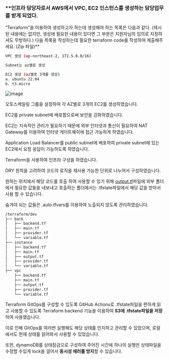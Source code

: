 ### **인프라 담당자로서 AWS에서 VPC, EC2 인스턴스를 생성하는 담당업무를 받게 되었다.
“Terraform”을 이용하여 생성하고자 하는데 생성해야 하는 목록은 다음과 같다. (제시된 내용에는 없지만, 생성에 필요한 내용이 있다면 그 부분은 지원자님의 임의로 지정하셔도 무방하다.)
다음 목록을 작성하는데 필요한 terraform code를 작성하여 제출해주세요. (Zip 파일)**

```bash
VPC 생성 (ap-northeast-2, 172.5.0.0/16)

Subnet는 az별로 생성

EC2 생성 (az별로 3개를 생성)
a. ubuntu 22.04
b. t3.micro
```

![image](https://github.com/hansungmoon/illuminarean-terraform/assets/98951034/bb5a91fc-3d84-4bea-9a31-d4438b973d42)


오토스케일링 그룹을 설정하여 각 AZ별로 3개의 EC2를 생성하였습니다.

EC2를 private subnet에 배포함으로써 보안을 강화하였습니다.

EC2는 지속적인 관리가 필요하기 때문에 외부 인터넷과 통신이 필요하여 NAT Gateway를 이용하여 인터넷 게이트웨이에 접근 가능하게 하였습니다.

Application Load Balancer를 public subnet에 배포하여 private subnet에 있는 EC2에서 요청 응답이 가능하도록 하였습니다.

Terraform을 사용하여 인프라 구성을 하였습니다.

DRY 원칙을 고려하여 코드의 로직을 재사용 가능한 단위로 나누어서 구성하였습니다.

원하는 위치에서 해당 코드를 호출 하여 사용할 수 있기 위해 [output.tf](http://output.tf)파일에 외부 폴더에서 필요한 값들을 내보내고 호출하는 폴더에서는 .tfstate파일에서 해당 값을 받아서 사용 할 수 있습니다.

숨겨야 되는 값들은 .auto.tfvars를 이용하여 노출되지 않도록 관리하였습니다.

```bash
/terraform/dev
├── back
│   ├── backend.tf
│   ├── main.tf
│   ├── provider.tf
│   └── variable.tf
├── instance
│   ├── backend.tf
│   ├── main.tf
│   ├── output.tf
│   ├── provider.tf
│   └── variable.tf
├── vpc
    ├── backend.tf
    ├── main.tf
    ├── output.tf
    ├── provider.tf
    └── variable.tf

```

Terraform GitOps를 구성할 수 있도록 GitHub Actions로 .tfstate파일을 편하게 읽고 사용할 수 있도록 Terraform backend 기능을 이용하여 **S3에 .tfstate파일을 저장**하여 사용했습니다.

이로 인해 GitOps를 여러번 실행해도 해당 상태를 인지하고 관리할 수 있었으며, 로컬에서도 현재 상태를 읽어와서 사용할 수 있었습니다.

또한, dynamoDB를 상태잠금으로 구성하여 주어진 시간에 하나의 실행만 상태파일을 수정할 수있게 lock을 걸어서 **동시성 에러를 방지**할 수 있습니다.
